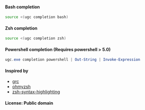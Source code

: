 #### Bash completion

```sh
source <(ugc completion bash)
```

#### Zsh completion

```sh
source <(ugc completion zsh)
```

#### Powershell completion (Requires powershell > 5.0)

```powershell
ugc.exe completion powershell | Out-String | Invoke-Expression
```

#### Inspired by

* [grc](https://github.com/garabik/grc)
* [ohmyzsh](https://github.com/ohmyzsh/ohmyzsh)
* [zsh-syntax-highlighting](https://github.com/zsh-users/zsh-syntax-highlighting)

#### License: Public domain